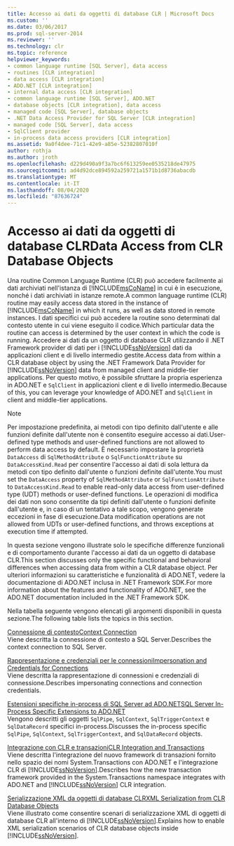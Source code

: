 ```yaml
---
title: Accesso ai dati da oggetti di database CLR | Microsoft Docs
ms.custom: ''
ms.date: 03/06/2017
ms.prod: sql-server-2014
ms.reviewer: ''
ms.technology: clr
ms.topic: reference
helpviewer_keywords:
- common language runtime [SQL Server], data access
- routines [CLR integration]
- data access [CLR integration]
- ADO.NET [CLR integration]
- internal data access [CLR integration]
- common language runtime [SQL Server], ADO.NET
- database objects [CLR integration], data access
- managed code [SQL Server], database objects
- .NET Data Access Provider for SQL Server [CLR integration]
- managed code [SQL Server], data access
- SqlClient provider
- in-process data access providers [CLR integration]
ms.assetid: 9a0f4dee-71c1-42e9-a85e-52382807010f
author: rothja
ms.author: jroth
ms.openlocfilehash: d229d490a9f3a7bc6f613259ee0535218de47975
ms.sourcegitcommit: ad4d92dce894592a259721a1571b1d8736abacdb
ms.translationtype: MT
ms.contentlocale: it-IT
ms.lasthandoff: 08/04/2020
ms.locfileid: "87636724"
---
```

# <a name="data-access-from-clr-database-objects"></a><span data-ttu-id="f18a7-102">Accesso ai dati da oggetti di database CLR</span><span class="sxs-lookup"><span data-stu-id="f18a7-102">Data Access from CLR Database Objects</span></span>
  <span data-ttu-id="f18a7-103">Una routine Common Language Runtime (CLR) può accedere facilmente ai dati archiviati nell'istanza di [!INCLUDE[msCoName](../../../includes/ssnoversion-md.md)] in cui è in esecuzione, nonché i dati archiviati in istanze remote.</span><span class="sxs-lookup"><span data-stu-id="f18a7-103">A common language runtime (CLR) routine may easily access data stored in the instance of [!INCLUDE[msCoName](../../../includes/ssnoversion-md.md)] in which it runs, as well as data stored in remote instances.</span></span> <span data-ttu-id="f18a7-104">I dati specifici cui può accedere la routine sono determinati dal contesto utente in cui viene eseguito il codice.</span><span class="sxs-lookup"><span data-stu-id="f18a7-104">Which particular data the routine can access is determined by the user context in which the code is running.</span></span> <span data-ttu-id="f18a7-105">Accedere ai dati da un oggetto di database CLR utilizzando il .NET Framework provider di dati per i [!INCLUDE[ssNoVersion](../../../includes/ssnoversion-md.md)] dati da applicazioni client e di livello intermedio gestite.</span><span class="sxs-lookup"><span data-stu-id="f18a7-105">Access data from within a CLR database object by using the .NET Framework Data Provider for [!INCLUDE[ssNoVersion](../../../includes/ssnoversion-md.md)] data from managed client and middle-tier applications.</span></span> <span data-ttu-id="f18a7-106">Per questo motivo, è possibile sfruttare la propria esperienza in ADO.NET e `SqlClient` in applicazioni client e di livello intermedio.</span><span class="sxs-lookup"><span data-stu-id="f18a7-106">Because of this, you can leverage your knowledge of ADO.NET and `SqlClient` in client and middle-tier applications.</span></span>  
  
> [!NOTE]  
>  <span data-ttu-id="f18a7-107">Per impostazione predefinita, ai metodi con tipo definito dall'utente e alle funzioni definite dall'utente non è consentito eseguire accesso ai dati.</span><span class="sxs-lookup"><span data-stu-id="f18a7-107">User-defined type methods and user-defined functions are not allowed to perform data access by default.</span></span> <span data-ttu-id="f18a7-108">È necessario impostare la proprietà `DataAccess` di `SqlMethodAttribute` o `SqlFunctionAttribute` su `DataAccessKind.Read` per consentire l'accesso ai dati di sola lettura da metodi con tipo definito dall'utente o funzioni definite dall'utente.</span><span class="sxs-lookup"><span data-stu-id="f18a7-108">You must set the `DataAccess` property of `SqlMethodAttribute` or `SqlFunctionAttribute` to `DataAccessKind.Read` to enable read-only data access from user-defined type (UDT) methods or user-defined functions.</span></span> <span data-ttu-id="f18a7-109">Le operazioni di modifica dei dati non sono consentite da tipi definiti dall'utente o funzioni definite dall'utente e, in caso di un tentativo a tale scopo, vengono generate eccezioni in fase di esecuzione.</span><span class="sxs-lookup"><span data-stu-id="f18a7-109">Data modification operations are not allowed from UDTs or user-defined functions, and throws exceptions at execution time if attempted.</span></span>  
  
 <span data-ttu-id="f18a7-110">In questa sezione vengono illustrate solo le specifiche differenze funzionali e di comportamento durante l'accesso ai dati da un oggetto di database CLR.</span><span class="sxs-lookup"><span data-stu-id="f18a7-110">This section discusses only the specific functional and behavioral differences when accessing data from within a CLR database object.</span></span> <span data-ttu-id="f18a7-111">Per ulteriori informazioni su caratteristiche e funzionalità di ADO.NET, vedere la documentazione di ADO.NET inclusa in .NET Framework SDK.</span><span class="sxs-lookup"><span data-stu-id="f18a7-111">For more information about the features and functionality of ADO.NET, see the ADO.NET documentation included in the .NET Framework SDK.</span></span>  
  
 <span data-ttu-id="f18a7-112">Nella tabella seguente vengono elencati gli argomenti disponibili in questa sezione.</span><span class="sxs-lookup"><span data-stu-id="f18a7-112">The following table lists the topics in this section.</span></span>  
  
 [<span data-ttu-id="f18a7-113">Connessione di contesto</span><span class="sxs-lookup"><span data-stu-id="f18a7-113">Context Connection</span></span>](context-connection.md)  
 <span data-ttu-id="f18a7-114">Viene descritta la connessione di contesto a SQL Server.</span><span class="sxs-lookup"><span data-stu-id="f18a7-114">Describes the context connection to SQL Server.</span></span>  
  
 [<span data-ttu-id="f18a7-115">Rappresentazione e credenziali per le connessioni</span><span class="sxs-lookup"><span data-stu-id="f18a7-115">Impersonation and Credentials for Connections</span></span>](impersonation-and-credentials-for-connections.md)  
 <span data-ttu-id="f18a7-116">Viene descritta la rappresentazione di connessioni e credenziali di connessione.</span><span class="sxs-lookup"><span data-stu-id="f18a7-116">Describes impersonating connections and connection credentials.</span></span>  
  
 [<span data-ttu-id="f18a7-117">Estensioni specifiche in-process di SQL Server ad ADO.NET</span><span class="sxs-lookup"><span data-stu-id="f18a7-117">SQL Server In-Process Specific Extensions to ADO.NET</span></span>](../../clr-integration-data-access-in-process-ado-net/sql-server-in-process-specific-extensions-to-ado-net.md)  
 <span data-ttu-id="f18a7-118">Vengono descritti gli oggetti `SqlPipe`, `SqlContext`, `SqlTriggerContext` e `SqlDataRecord` specifici in-process.</span><span class="sxs-lookup"><span data-stu-id="f18a7-118">Discusses the in-process specific `SqlPipe`, `SqlContext`, `SqlTriggerContext`, and `SqlDataRecord` objects.</span></span>  
  
 [<span data-ttu-id="f18a7-119">Integrazione con CLR e transazioni</span><span class="sxs-lookup"><span data-stu-id="f18a7-119">CLR Integration and Transactions</span></span>](../../native-client-ole-db-transactions/transactions.md)  
 <span data-ttu-id="f18a7-120">Viene descritta l'integrazione del nuovo framework di transazioni fornito nello spazio dei nomi System.Transactions con ADO.NET e l'integrazione CLR di [!INCLUDE[ssNoVersion](../../../includes/ssnoversion-md.md)].</span><span class="sxs-lookup"><span data-stu-id="f18a7-120">Describes how the new transaction framework provided in the System.Transactions namespace integrates with ADO.NET and [!INCLUDE[ssNoVersion](../../../includes/ssnoversion-md.md)] CLR integration.</span></span>  
  
 [<span data-ttu-id="f18a7-121">Serializzazione XML da oggetti di database CLR</span><span class="sxs-lookup"><span data-stu-id="f18a7-121">XML Serialization from CLR Database Objects</span></span>](../../../database-engine/dev-guide/xml-serialization-from-clr-database-objects.md)  
 <span data-ttu-id="f18a7-122">Viene illustrato come consentire scenari di serializzazione XML di oggetti di database CLR all'interno di [!INCLUDE[ssNoVersion](../../../includes/ssnoversion-md.md)].</span><span class="sxs-lookup"><span data-stu-id="f18a7-122">Explains how to enable XML serialization scenarios of CLR database objects inside [!INCLUDE[ssNoVersion](../../../includes/ssnoversion-md.md)].</span></span>  
  
  
